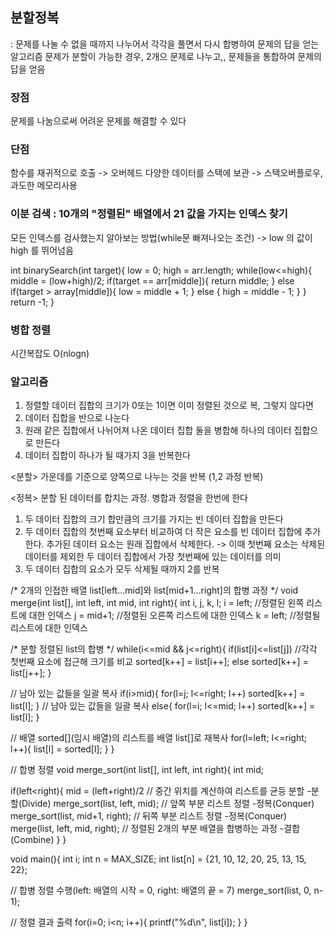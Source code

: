 ## 분할정복
: 문제를 나눌 수 없을 때까지 나누어서 각각을 풀면서 다시 합병하여 문제의 답을 얻는 알고리즘
문제가 분할이 가능한 경우, 2개으 문제로 나누고,, 문제들을 통합하여 문제의 답을 얻음

### 장점
문제를 나눔으로써 어려운 문제를 해결할 수 있다

### 단점
함수를 재귀적으로 호출 -> 오버헤드
다양한 데이터를 스택에 보관 -> 스택오버플로우, 과도한 메모리사용

### 이분 검색 : 10개의 "정렬된" 배열에서 21 값을 가지는 인덱스 찾기
모든 인덱스를 검사했는지 알아보는 방법(while문 빠져나오는 조건)
-> low 의 값이 high 를 뛰어넘음

int binarySearch(int target){
  low = 0;
  high = arr.length;
  while(low<=high){
    middle = (low+high)/2;
    if(target == arr[middle]){
      return middle;
    } else if(target > array[middle]){
      low = middle + 1;
    } else {
      high = middle - 1;
    }
  }
  return -1;
}


### 병합 정렬
시간복잡도 O(nlogn)

### 알고리즘
1. 정렬할 데이터 집합의 크기가 0또는 1이면 이미 정렬된 것으로 복, 그렇지 않다면
2. 데이터 집합을 반으로 나눈다
3. 원래 같은 집합에서 나뉘어져 나온 데이터 집합 둘을 병합해 하나의 데이터 집합으로 만든다
4. 데이터 집합이 하나가 될 때가지 3을 반복한다

<분할>
가운데를 기준으로 양쪽으로 나누는 것을 반복 (1,2 과정 반복)

<정복>
분할 된 데이터를 합치는 과정. 병합과 정렬을 한번에 한다
1. 두 데이터 집합의 크기 합만큼의 크기를 가지는 빈 데이터 집합을 만든다
2. 두 데이터 집합의 첫번째 요소부터 비교하여 더 작은 요소를 빈 데이터 집합에 추가한다. 추가된 데이터 요소는 원래 집합에서 삭제한다.
-> 이때 첫번째 요소는 삭제된 데이터를 제외한 두 데이터 집합에서 가장 첫번째에 있는 데이터를 의미
3. 두 데이터 집합의 요소가 모두 삭제될 때까지 2를 반복

/* 2개의 인접한 배열 list[left...mid]와 list[mid+1...right]의 합병 과정 */
void merge(int list[], int left, int mid, int right){
  int i, j, k, l;
  i = left; //정렬된 왼쪽 리스트에 대한 인덱스
  j = mid+1; //정렬된 오른쪽 리스트에 대한 인덱스
  k = left; //정렬될 리스트에 대한 인덱스

  /* 분할 정렬된 list의 합병 */
  while(i<=mid && j<=right){
    if(list[i]<=list[j])  //각각 첫번째 요소에 접근해 크기를 비교
      sorted[k++] = list[i++]; 
    else
      sorted[k++] = list[j++];
  }

  // 남아 있는 값들을 일괄 복사
  if(i>mid){
    for(l=j; l<=right; l++)
      sorted[k++] = list[l];
  }
  // 남아 있는 값들을 일괄 복사
  else{
    for(l=i; l<=mid; l++)
      sorted[k++] = list[l];
  }

  // 배열 sorted[](임시 배열)의 리스트를 배열 list[]로 재복사
  for(l=left; l<=right; l++){
    list[l] = sorted[l];
  }
}

// 합병 정렬
void merge_sort(int list[], int left, int right){
  int mid;

  if(left<right){
    mid = (left+right)/2 // 중간 위치를 계산하여 리스트를 균등 분할 -분할(Divide)
    merge_sort(list, left, mid); // 앞쪽 부분 리스트 정렬 -정복(Conquer)
    merge_sort(list, mid+1, right); // 뒤쪽 부분 리스트 정렬 -정복(Conquer)
    merge(list, left, mid, right); // 정렬된 2개의 부분 배열을 합병하는 과정 -결합(Combine)
  }
}

void main(){
  int i;
  int n = MAX_SIZE;
  int list[n] = {21, 10, 12, 20, 25, 13, 15, 22};

  // 합병 정렬 수행(left: 배열의 시작 = 0, right: 배열의 끝 = 7)
  merge_sort(list, 0, n-1);

  // 정렬 결과 출력
  for(i=0; i<n; i++){
    printf("%d\n", list[i]);
  }
}

